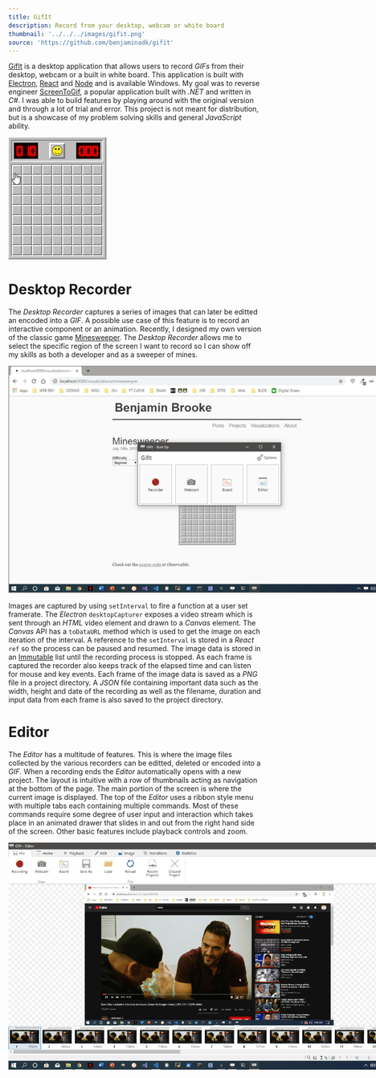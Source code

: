 ```yaml
---
title: GifIt
description: Record from your desktop, webcam or white board
thumbnail: '../../../images/gifit.png'
source: 'https://github.com/benjaminadk/gifit'
---
```


[GifIt](https://github.com/benjaminadk/gifit) is a desktop application that allows users to record _GIFs_ from their desktop, webcam or a built in white board. This application is built with [Electron](https://electronjs.org/), [React](https://reactjs.org/) and [Node](https://nodejs.org/en/) and is available Windows. My goal was to reverse engineer [ScreenToGif](https://www.screentogif.com/), a popular application built with _.NET_ and written in _C#_. I was able to build features by playing around with the original version and through a lot of trial and error. This project is not meant for distribution, but is a showcase of my problem solving skills and general _JavaScript_ ability.

<div class='center'>
<img src='minesweeper.gif'>
</div>

# Desktop Recorder

The _Desktop Recorder_ captures a series of images that can later be editted an encoded into a _GIF_. A possible use case of this feature is to record an interactive component or an animation. Recently, I designed my own version of the classic game [Minesweeper](/visualizations/minesweeper). The _Desktop Recorder_ allows me to select the specific region of the screen I want to record so I can show off my skills as both a developer and as a sweeper of mines.

<div class='center'>
<img src="recorder-1.gif" style='max-width: 800px;'>
</div>

Images are captured by using `setInterval` to fire a function at a user set framerate. The _Electron_ `desktopCapturer` exposes a video stream which is sent through an _HTML_ video element and drawn to a _Canvas_ element. The _Canvas_ API has a `toDataURL` method which is used to get the image on each iteration of the interval. A reference to the `setInterval` is stored in a _React_ `ref` so the process can be paused and resumed. The image data is stored in an [Immutable]() list until the recording process is stopped. As each frame is captured the recorder also keeps track of the elapsed time and can listen for mouse and key events. Each frame of the image data is saved as a _PNG_ file in a project directory. A _JSON_ file containing important data such as the width, height and date of the recording as well as the filename, duration and input data from each frame is also saved to the project directory.

# Editor

The _Editor_ has a multitude of features. This is where the image files collected by the various recorders can be editted, deleted or encoded into a _GIF_. When a recording ends the _Editor_ automatically opens with a new project. The layout is intuitive with a row of thumbnails acting as navigation at the bottom of the page. The main portion of the screen is where the current image is displayed. The top of the _Editor_ uses a ribbon style menu with multiple tabs each containing multiple commands. Most of these commands require some degree of user input and interaction which takes place in an animated drawer that slides in and out from the right hand side of the screen. Other basic features include playback controls and zoom.

<div class='center'>
<img src="editor-1.gif" style='max-width: 800px;'>
</div>
